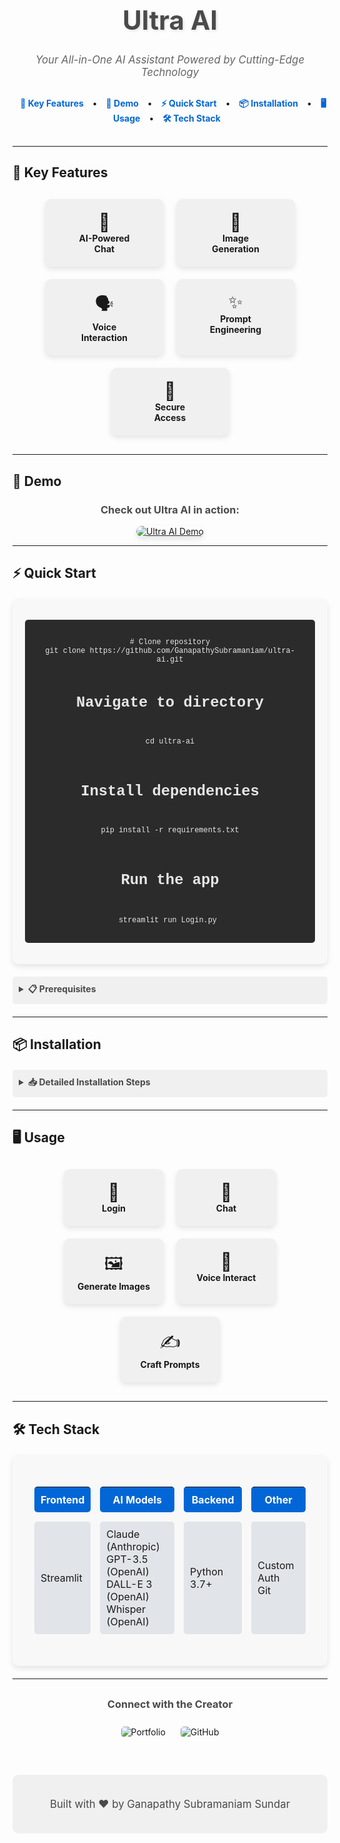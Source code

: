 <div align="center">
  <h1 style="font-size: 3em; color: #4a4a4a; text-shadow: 2px 2px 4px rgba(0,0,0,0.1);">Ultra AI</h1>
  <p><em style="font-size: 1.2em; color: #666;">Your All-in-One AI Assistant Powered by Cutting-Edge Technology</em></p>
</div>

<div align="center" style="margin: 30px 0;">
  <a href="#-key-features" style="text-decoration: none; color: #0366d6; font-weight: bold; margin: 0 10px;">🚀 Key Features</a> •
  <a href="#-demo" style="text-decoration: none; color: #0366d6; font-weight: bold; margin: 0 10px;">🎥 Demo</a> •
  <a href="#-quick-start" style="text-decoration: none; color: #0366d6; font-weight: bold; margin: 0 10px;">⚡ Quick Start</a> •
  <a href="#-installation" style="text-decoration: none; color: #0366d6; font-weight: bold; margin: 0 10px;">📦 Installation</a> •
  <a href="#-usage" style="text-decoration: none; color: #0366d6; font-weight: bold; margin: 0 10px;">🖥️ Usage</a> •
  <a href="#-tech-stack" style="text-decoration: none; color: #0366d6; font-weight: bold; margin: 0 10px;">🛠 Tech Stack</a>
</div>

---

## 🚀 Key Features

<div align="center" style="display: flex; flex-wrap: wrap; justify-content: center; gap: 20px; margin: 30px 0;">
  <div style="background-color: #f0f0f0; border-radius: 10px; padding: 20px; width: 150px; text-align: center; box-shadow: 0 4px 8px rgba(0,0,0,0.1);">
    <div style="font-size: 2em;">💬</div>
    <strong>AI-Powered<br>Chat</strong>
  </div>
  <div style="background-color: #f0f0f0; border-radius: 10px; padding: 20px; width: 150px; text-align: center; box-shadow: 0 4px 8px rgba(0,0,0,0.1);">
    <div style="font-size: 2em;">🎨</div>
    <strong>Image<br>Generation</strong>
  </div>
  <div style="background-color: #f0f0f0; border-radius: 10px; padding: 20px; width: 150px; text-align: center; box-shadow: 0 4px 8px rgba(0,0,0,0.1);">
    <div style="font-size: 2em;">🗣️</div>
    <strong>Voice<br>Interaction</strong>
  </div>
  <div style="background-color: #f0f0f0; border-radius: 10px; padding: 20px; width: 150px; text-align: center; box-shadow: 0 4px 8px rgba(0,0,0,0.1);">
    <div style="font-size: 2em;">✨</div>
    <strong>Prompt<br>Engineering</strong>
  </div>
  <div style="background-color: #f0f0f0; border-radius: 10px; padding: 20px; width: 150px; text-align: center; box-shadow: 0 4px 8px rgba(0,0,0,0.1);">
    <div style="font-size: 2em;">🔐</div>
    <strong>Secure<br>Access</strong>
  </div>
</div>

---

## 🎥 Demo

<div align="center">
  <h3 style="color: #4a4a4a;">Check out Ultra AI in action:</h3>
  <a href="https://www.youtube.com/watch?v=-YeUZHr1w6E">
    <img src="https://img.youtube.com/vi/-YeUZHr1w6E/0.jpg" alt="Ultra AI Demo" style="max-width: 600px; border-radius: 10px; box-shadow: 0 4px 8px rgba(0,0,0,0.1);">
  </a>
</div>

---

## ⚡ Quick Start

<div align="center" style="background-color: #f8f8f8; border-radius: 10px; padding: 20px; margin: 20px 0; box-shadow: 0 4px 8px rgba(0,0,0,0.1);">
  <pre style="background-color: #2b2b2b; padding: 15px; border-radius: 5px; overflow-x: auto;"><code style="color: #e6e6e6; font-family: 'Courier New', Courier, monospace;">
# Clone repository
git clone https://github.com/GanapathySubramaniam/ultra-ai.git

# Navigate to directory
cd ultra-ai

# Install dependencies
pip install -r requirements.txt

# Run the app
streamlit run Login.py
  </code></pre>
</div>

<details style="margin: 20px 0; padding: 10px; background-color: #f0f0f0; border-radius: 5px;">
  <summary style="cursor: pointer; font-weight: bold; color: #4a4a4a;">📋 Prerequisites</summary>
  <ul style="padding-left: 20px;">
    <li>Python 3.7+</li>
    <li>pip</li>
    <li>Virtual environment (recommended)</li>
  </ul>
</details>

---

## 📦 Installation

<details style="margin: 20px 0; padding: 10px; background-color: #f0f0f0; border-radius: 5px;">
  <summary style="cursor: pointer; font-weight: bold; color: #4a4a4a;">📥 Detailed Installation Steps</summary>
  <ol style="padding-left: 20px;">
    <li><strong>Clone the repository</strong>
      <pre><code>git clone https://github.com/GanapathySubramaniam/ultra-ai.git
cd ultra-ai</code></pre>
    </li>
    <li><strong>Set up virtual environment (optional but recommended)</strong>
      <pre><code>python -m venv venv
source venv/bin/activate  # On Windows use `venv\Scripts\activate`</code></pre>
    </li>
    <li><strong>Install dependencies</strong>
      <pre><code>pip install -r requirements.txt</code></pre>
    </li>
    <li><strong>Configuration</strong>
      <ul>
        <li>Create <code>.env</code> in <code>models/</code> directory:
          <pre><code>OPENAI=your_openai_api_key_here
ANTHROPIC=your_anthropic_api_key_here</code></pre>
        </li>
        <li>Set password in <code>pwd.txt</code>:
          <pre><code>your_chosen_password_here</code></pre>
          <blockquote style="border-left: 4px solid #ff9800; padding-left: 10px; margin: 10px 0;">
            ⚠️ Use a strong, unique password. Never share or commit this file.
          </blockquote>
        </li>
      </ul>
    </li>
    <li><strong>Run the application</strong>
      <pre><code>streamlit run Login.py</code></pre>
    </li>
  </ol>
</details>

---

## 🖥️ Usage

<div align="center" style="display: flex; flex-wrap: wrap; justify-content: center; gap: 20px; margin: 30px 0;">
  <div style="background-color: #f0f0f0; border-radius: 10px; padding: 20px; width: 120px; text-align: center; box-shadow: 0 4px 8px rgba(0,0,0,0.1);">
    <div style="font-size: 2em;">🔑</div>
    <strong>Login</strong>
  </div>
  <div style="background-color: #f0f0f0; border-radius: 10px; padding: 20px; width: 120px; text-align: center; box-shadow: 0 4px 8px rgba(0,0,0,0.1);">
    <div style="font-size: 2em;">💬</div>
    <strong>Chat</strong>
  </div>
  <div style="background-color: #f0f0f0; border-radius: 10px; padding: 20px; width: 120px; text-align: center; box-shadow: 0 4px 8px rgba(0,0,0,0.1);">
    <div style="font-size: 2em;">🖼️</div>
    <strong>Generate Images</strong>
  </div>
  <div style="background-color: #f0f0f0; border-radius: 10px; padding: 20px; width: 120px; text-align: center; box-shadow: 0 4px 8px rgba(0,0,0,0.1);">
    <div style="font-size: 2em;">🎤</div>
    <strong>Voice Interact</strong>
  </div>
  <div style="background-color: #f0f0f0; border-radius: 10px; padding: 20px; width: 120px; text-align: center; box-shadow: 0 4px 8px rgba(0,0,0,0.1);">
    <div style="font-size: 2em;">✍️</div>
    <strong>Craft Prompts</strong>
  </div>
</div>

---

## 🛠 Tech Stack

<div align="center" style="background-color: #f8f8f8; border-radius: 10px; padding: 20px; margin: 20px 0; box-shadow: 0 4px 8px rgba(0,0,0,0.1);">
  <table style="border-collapse: separate; border-spacing: 15px;">
    <tr>
      <th style="background-color: #0366d6; color: white; padding: 10px; border-radius: 5px;">Frontend</th>
      <th style="background-color: #0366d6; color: white; padding: 10px; border-radius: 5px;">AI Models</th>
      <th style="background-color: #0366d6; color: white; padding: 10px; border-radius: 5px;">Backend</th>
      <th style="background-color: #0366d6; color: white; padding: 10px; border-radius: 5px;">Other</th>
    </tr>
    <tr>
      <td style="background-color: #e1e4e8; padding: 10px; border-radius: 5px;">Streamlit</td>
      <td style="background-color: #e1e4e8; padding: 10px; border-radius: 5px;">
        Claude (Anthropic)<br>
        GPT-3.5 (OpenAI)<br>
        DALL-E 3 (OpenAI)<br>
        Whisper (OpenAI)
      </td>
      <td style="background-color: #e1e4e8; padding: 10px; border-radius: 5px;">Python 3.7+</td>
      <td style="background-color: #e1e4e8; padding: 10px; border-radius: 5px;">
        Custom Auth<br>
        Git
      </td>
    </tr>
  </table>
</div>

---

<div align="center" style="margin: 30px 0;">
  <h3 style="color: #4a4a4a;">Connect with the Creator</h3>
  <a href="https://ganapathysubramaniam.github.io/" target="_blank" style="display: inline-block; margin: 10px; text-decoration: none;">
    <img src="https://img.shields.io/badge/Portfolio-Visit%20Website-blue?style=for-the-badge&logo=google-chrome" alt="Portfolio" style="border-radius: 5px;">
  </a>
  <a href="https://github.com/GanapathySubramaniam" target="_blank" style="display: inline-block; margin: 10px; text-decoration: none;">
    <img src="https://img.shields.io/badge/GitHub-Follow-black?style=for-the-badge&logo=github" alt="GitHub" style="border-radius: 5px;">
  </a>
</div>

<div align="center" style="margin-top: 50px; padding: 20px; background-color: #f0f0f0; border-radius: 10px;">
  <p style="font-size: 1.2em; color: #4a4a4a;">Built with ❤️ by Ganapathy Subramaniam Sundar</p>
</div>
